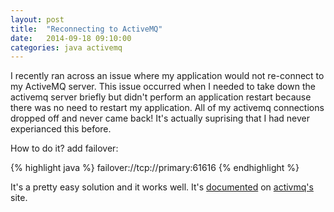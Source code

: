 ```yaml
---
layout: post
title:  "Reconnecting to ActiveMQ"
date:   2014-09-18 09:10:00
categories: java activemq
---
```


I recently ran across an issue where my application would not re-connect to my ActiveMQ server.  This issue occurred when I needed to take down the activemq server briefly but didn't perform an application restart because there was no need to restart my application.  All of my activemq connections dropped off and never came back!  It's actually suprising that I had never experianced this before.

How to do it? add failover:

{% highlight java %}
failover://tcp://primary:61616
{% endhighlight %}

It's a pretty easy solution and it works well.  It's [documented][failovertransport] on [activmq's][activemq] site.

[failovertransport]:	http://activemq.apache.org/failover-transport-reference.html
[activemq]:		http://activemq.apache.org/

